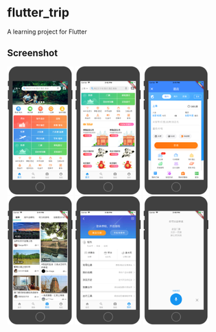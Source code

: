 # flutter_trip

A learning project for Flutter

## Screenshot

<img src="/screenshot/home.png" height="300em" />
<img src="/screenshot/home1.png" height="300em" />
<img src="/screenshot/hotel.png" height="300em" />
<img src="/screenshot/trip.png" height="300em" />
<img src="/screenshot/me.png" height="300em" />
<img src="/screenshot/voice.png" height="300em" />